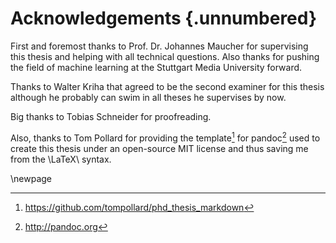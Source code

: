 # Acknowledgements {.unnumbered}


First and foremost thanks to Prof. Dr. Johannes Maucher for supervising this thesis and helping with all technical questions. Also thanks for pushing the field of machine learning at the Stuttgart Media University forward.

Thanks to Walter Kriha that agreed to be the second examiner for this thesis although he probably can swim in all theses he supervises by now.

Big thanks to Tobias Schneider for proofreading.

Also, thanks to Tom Pollard for providing the template[^phd-template] for pandoc[^pandoc] used to create this thesis under an open-source MIT license and thus saving me from the \LaTeX\ syntax.

[^pandoc]: http://pandoc.org
[^phd-template]: https://github.com/tompollard/phd_thesis_markdown


\newpage
